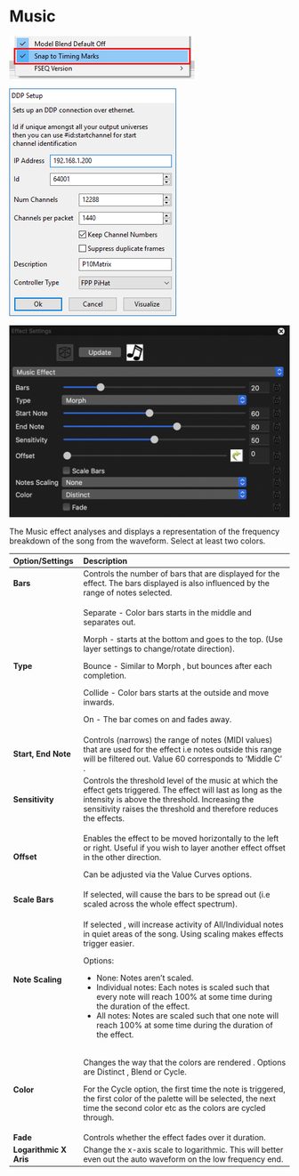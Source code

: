 # Music

![Icon](../../.gitbook/assets/image%20%28428%29.png)

![Sequencer Grid](../../.gitbook/assets/image%20%28662%29.png)

![](../../.gitbook/assets/image-802.png)

The Music effect analyses and displays a representation of the frequency breakdown of the song from the waveform. Select at least two colors.

<table>
  <thead>
    <tr>
      <th style="text-align:left">Option/Settings</th>
      <th style="text-align:left">Description</th>
    </tr>
  </thead>
  <tbody>
    <tr>
      <td style="text-align:left"><b>Bars</b>
      </td>
      <td style="text-align:left">Controls the number of bars that are displayed for the effect. The bars
        displayed is also influenced by the range of notes selected.</td>
    </tr>
    <tr>
      <td style="text-align:left"><b>Type</b>
      </td>
      <td style="text-align:left">
        <p>Separate - Color bars starts in the middle and separates out.</p>
        <p>Morph - starts at the bottom and goes to the top. (Use layer settings
          to change/rotate direction).</p>
        <p>Bounce - Similar to Morph , but bounces after each completion.</p>
        <p>Collide - Color bars starts at the outside and move inwards.</p>
        <p>On - The bar comes on and fades away.</p>
      </td>
    </tr>
    <tr>
      <td style="text-align:left"><b>Start, End Note</b>
      </td>
      <td style="text-align:left">Controls (narrows) the range of notes (MIDI values) that are used for
        the effect i.e notes outside this range will be filtered out. Value 60
        corresponds to &#x2018;Middle C&#x2019; .</td>
    </tr>
    <tr>
      <td style="text-align:left"><b>Sensitivity</b>
      </td>
      <td style="text-align:left">Controls the threshold level of the music at which the effect gets triggered.
        The effect will last as long as the intensity is above the threshold. Increasing
        the sensitivity raises the threshold and therefore reduces the effects.</td>
    </tr>
    <tr>
      <td style="text-align:left"><b>Offset</b>
      </td>
      <td style="text-align:left">
        <p>Enables the effect to be moved horizontally to the left or right. Useful
          if you wish to layer another effect offset in the other direction.</p>
        <p>Can be adjusted via the Value Curves options.</p>
      </td>
    </tr>
    <tr>
      <td style="text-align:left"><b>Scale Bars</b>
      </td>
      <td style="text-align:left">If selected, will cause the bars to be spread out (i.e scaled across the
        whole effect spectrum).</td>
    </tr>
    <tr>
      <td style="text-align:left"><b>Note Scaling</b>
      </td>
      <td style="text-align:left">
        <p>If selected , will increase activity of All/Individual notes in quiet
          areas of the song. Using scaling makes effects trigger easier.
          <br />
        </p>
        <p>Options:</p>
        <ul>
          <li>None: Notes aren&#x2019;t scaled.</li>
          <li>Individual notes: Each notes is scaled such that every note will reach
            100% at some time during the duration of the effect.</li>
          <li>All notes: Notes are scaled such that one note will reach 100% at some
            time during the duration of the effect.</li>
        </ul>
      </td>
    </tr>
    <tr>
      <td style="text-align:left"><b>Color</b>
      </td>
      <td style="text-align:left">
        <p>Changes the way that the colors are rendered . Options are Distinct ,
          Blend or Cycle.</p>
        <p>For the Cycle option, the first time the note is triggered, the first
          color of the palette will be selected, the next time the second color etc
          as the colors are cycled through.</p>
      </td>
    </tr>
    <tr>
      <td style="text-align:left"><b>Fade</b>
      </td>
      <td style="text-align:left">Controls whether the effect fades over it duration.</td>
    </tr>
    <tr>
      <td style="text-align:left"><b>Logarithmic X Aris</b>
      </td>
      <td style="text-align:left">Change the x-axis scale to logarithmic. This will better even out the
        auto waveform on the low frequency end.</td>
    </tr>
  </tbody>
</table>